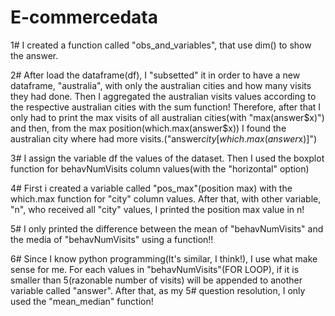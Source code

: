 # E-commercedata

1# I created a function called "obs_and_variables", that use dim() to show the answer.

2# After load the dataframe(df), I "subsetted" it in order to have a new dataframe, "australia", with only the australian cities and how many visits they had done. Then I aggregated the australian visits values according to the respective australian cities with the sum function! Therefore, after that I only had to print the max visits of all australian cities(with "max(answer$x)") and then, from the max position(which.max(answer$x)) I found the australian city where had more visits.("answer$city[which.max(answer$x)]")

3#
I assign the variable df the values of the dataset. Then I used the boxplot function for behavNumVisits column values(with the "horizontal" option)

4#
First i created a variable called "pos_max"(position max) with the which.max function for "city" column values. After that, with other variable, "n", who received all "city" values, I printed the position max value in n!

5#
I only printed the difference between the mean of "behavNumVisits" and the media of "behavNumVisits" using a function!!

6#
Since I know python programming(It's similar, I think!), I use what make sense for me. For each values in "behavNumVisits"(FOR LOOP), if it is smaller than 5(razonable number of visits) will be appended to another variable called "answer". After that, as my 5# question resolution, I only used the "mean_median" function!



